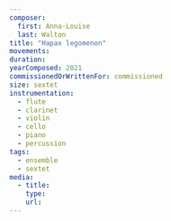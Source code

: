 ```yaml
---
composer:
  first: Anna-Louise
  last: Walton
title: "Hapax legomenon"
movements:
duration:
yearComposed: 2021
commissionedOrWrittenFor: commissioned
size: sextet
instrumentation:
  - flute
  - clarinet
  - violin
  - cello
  - piano
  - percussion
tags:
  - ensemble
  - sextet
media:
  - title:
    type:
    url:
---
```

